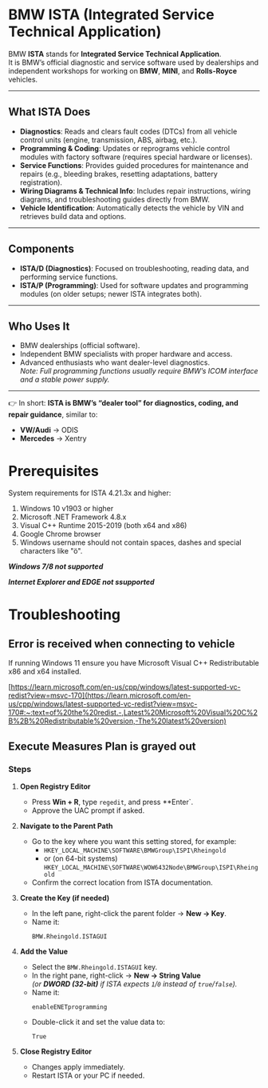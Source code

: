# BMW ISTA (Integrated Service Technical Application)

BMW **ISTA** stands for **Integrated Service Technical Application**.  
It is BMW’s official diagnostic and service software used by dealerships and independent workshops for working on **BMW**, **MINI**, and **Rolls-Royce** vehicles.  

---

## What ISTA Does
- **Diagnostics**: Reads and clears fault codes (DTCs) from all vehicle control units (engine, transmission, ABS, airbag, etc.).
- **Programming & Coding**: Updates or reprograms vehicle control modules with factory software (requires special hardware or licenses).
- **Service Functions**: Provides guided procedures for maintenance and repairs (e.g., bleeding brakes, resetting adaptations, battery registration).
- **Wiring Diagrams & Technical Info**: Includes repair instructions, wiring diagrams, and troubleshooting guides directly from BMW.
- **Vehicle Identification**: Automatically detects the vehicle by VIN and retrieves build data and options.

---

## Components
- **ISTA/D (Diagnostics)**: Focused on troubleshooting, reading data, and performing service functions.
- **ISTA/P (Programming)**: Used for software updates and programming modules (on older setups; newer ISTA integrates both).

---

## Who Uses It
- BMW dealerships (official software).
- Independent BMW specialists with proper hardware and access.
- Advanced enthusiasts who want dealer-level diagnostics.  
  *Note: Full programming functions usually require BMW’s ICOM interface and a stable power supply.*

---

👉 In short: **ISTA is BMW’s “dealer tool” for diagnostics, coding, and repair guidance**, similar to:
- **VW/Audi** → ODIS  
- **Mercedes** → Xentry


# Prerequisites

System requirements for ISTA 4.21.3x and higher:

1. Windows 10 v1903 or higher
2. Microsoft .NET Framework 4.8.x
3. Visual C++ Runtime 2015-2019 (both x64 and x86)
4. Google Chrome browser
5. Windows username should not contain spaces, dashes and special characters like "ö".

***Windows 7/8 not supported***

***Internet Explorer and EDGE not ssupported***

# Troubleshooting

## Error is received when connecting to vehicle

If running Windows 11 ensure you have Microsoft Visual C++ Redistributable x86 and x64 installed.

[https://learn.microsoft.com/en-us/cpp/windows/latest-supported-vc-redist?view=msvc-170](https://learn.microsoft.com/en-us/cpp/windows/latest-supported-vc-redist?view=msvc-170#:~:text=of%20the%20redist.-,Latest%20Microsoft%20Visual%20C%2B%2B%20Redistributable%20version,-The%20latest%20version)
 
## Execute Measures Plan is grayed out

### Steps

1. **Open Registry Editor**
   - Press **Win + R**, type `regedit`, and press **Enter`.
   - Approve the UAC prompt if asked.

2. **Navigate to the Parent Path**
   - Go to the key where you want this setting stored, for example:
     - `HKEY_LOCAL_MACHINE\SOFTWARE\BMWGroup\ISPI\Rheingold`
     - or (on 64-bit systems)  
       `HKEY_LOCAL_MACHINE\SOFTWARE\WOW6432Node\BMWGroup\ISPI\Rheingold`
   - Confirm the correct location from ISTA documentation.

3. **Create the Key (if needed)**
   - In the left pane, right-click the parent folder → **New → Key**.
   - Name it:
     ```
     BMW.Rheingold.ISTAGUI
     ```

4. **Add the Value**
   - Select the `BMW.Rheingold.ISTAGUI` key.
   - In the right pane, right-click → **New → String Value**  
     *(or **DWORD (32-bit)** if ISTA expects `1`/`0` instead of `true`/`false`).*
   - Name it:
     ```
     enableENETprogramming
     ```
   - Double-click it and set the value data to:
     ```
     True
     ```

5. **Close Registry Editor**
   - Changes apply immediately.  
   - Restart ISTA or your PC if needed.
